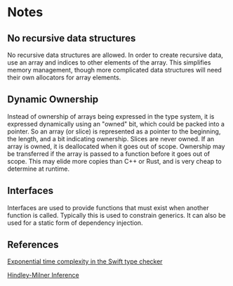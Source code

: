 
# Notes

## No recursive data structures

No recursive data structures are allowed. In order to create recursive data, use an array and indices to other elements of the array. This simplifies memory management, though more complicated data structures will need their own allocators for array elements.

## Dynamic Ownership

Instead of ownership of arrays being expressed in the type system, it is expressed dynamically using an "owned" bit, which could be packed into a pointer. So an array (or slice) is represented as a pointer to the beginning, the length, and a bit indicating ownership. Slices are never owned. If an array is owned, it is deallocated when it goes out of scope. Ownership may be transferred if the array is passed to a function before it goes out of scope. This may elide more copies than C++ or Rust, and is very cheap to determine at runtime.

## Interfaces

Interfaces are used to provide functions that must exist when another function is called. Typically this is used to constrain generics. It can also be used for a static form of dependency injection.

## References

[Exponential time complexity in the Swift type checker](https://www.cocoawithlove.com/blog/2016/07/12/type-checker-issues.html)

[Hindley-Milner Inference](http://dev.stephendiehl.com/fun/006_hindley_milner.html)
